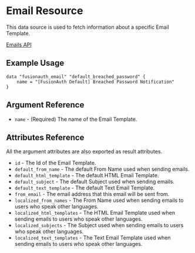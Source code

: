 # Email Resource

This data source is used to fetch information about a specific Email Template.

[Emails API](https://fusionauth.io/docs/v1/tech/apis/emails)

## Example Usage

```hcl
data "fusionauth_email" "default_breached_password" {
    name = "[FusionAuth Default] Breached Password Notification"
}
```

## Argument Reference

* `name` - (Required) The name of the Email Template.

## Attributes Reference

All the argument attributes are also exported as result attributes.

* `id` - The Id of the Email Template.
* `default_from_name` - The default From Name used when sending emails.
* `default_html_template` - The default HTML Email Template.
* `default_subject` - The default Subject used when sending emails.
* `default_text_template` - The default Text Email Template.
* `from_email` - The email address that this email will be sent from.
* `localized_from_names` - The From Name used when sending emails to users who speak other languages.
* `localized_html_templates` - The HTML Email Template used when sending emails to users who speak other languages.
* `localized_subjects` - The Subject used when sending emails to users who speak other languages.
* `localized_text_templates` - The Text Email Template used when sending emails to users who speak other languages.
